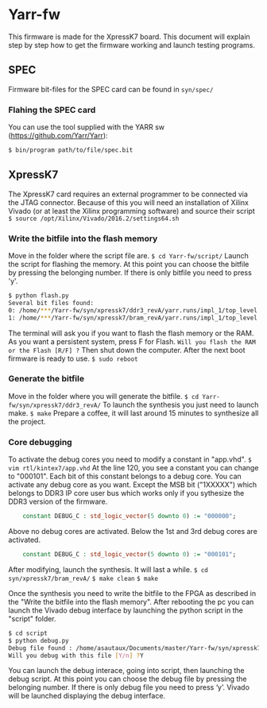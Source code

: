 # Yarr-fw
This firmware is made for the XpressK7 board. This document will explain step by step how to get the firmware working and launch testing programs.

## SPEC
Firmware bit-files for the SPEC card can be found in `syn/spec/`

### Flahing the SPEC card
You can use the tool supplied with the YARR sw (https://github.com/Yarr/Yarr):
```bash
$ bin/program path/to/file/spec.bit
```

## XpressK7
The XpressK7 card requires an external programmer to be connected via the JTAG connector.
Because of this you will need an installation of Xilinx Vivado (or at least the Xilinx programming software) and source their script `$ source /opt/Xilinx/Vivado/2016.2/settings64.sh`

### Write the bitfile into the flash memory
Move in the folder where the script file are.
`$ cd Yarr-fw/script/`
Launch the script for flashing the memory. At this point you can choose the bitfile by pressing the belonging number. If there is only bitfile you need to press 'y'.
```bash
$ python flash.py
Several bit files found: 
0: /home/***/Yarr-fw/syn/xpressk7/ddr3_revA/yarr.runs/impl_1/top_level.bit
1: /home/***/Yarr-fw/syn/xpressk7/bram_revA/yarr.runs/impl_1/top_level.bit
```
The terminal will ask you if you want to flash the flash memory or the RAM. As you want a persistent system, press F for Flash.
`Will you flash the RAM or the Flash [R/F] ?`
Then shut down the computer. After the next boot firmware is ready to use.
`$ sudo reboot`

### Generate the bitfile
Move in the folder where you will generate the bitfile.
`$ cd Yarr-fw/syn/xpressk7/ddr3_revA/`
To launch the synthesis you just need to launch make.
`$ make`
Prepare a coffee, it will last around 15 minutes to synthesize all the project. 


### Core debugging
To activate the debug cores you need to modify a constant in "app.vhd".
`$ vim rtl/kintex7/app.vhd`
At the line 120, you see a constant you can change to "000101". Each bit of this constant belongs to a debug core. You can activate any debug core as you want. Except the MSB bit ("1XXXXX") which belongs to DDR3 IP core user bus which works only if you sythesize the DDR3 version of the firmware.
```VHDL
    constant DEBUG_C : std_logic_vector(5 downto 0) := "000000";
```
Above no debug cores are activated. Below the 1st and 3rd debug cores are activated.
```VHDL
    constant DEBUG_C : std_logic_vector(5 downto 0) := "000101";
```
After modifying, launch the synthesis. It will last a while.
`$ cd syn/xpressk7/bram_revA/`
`$ make clean`
`$ make`

Once the synthesis you need to write the bitfile to the FPGA as described in the "Write the bitfile into the flash memory". After rebooting the pc you can launch the Vivado debug interface
by launching the python script in the "script" folder.
```bash
$ cd script
$ python debug.py 
Debug file found : /home/asautaux/Documents/master/Yarr-fw/syn/xpressk7/bram_revA/yarr.runs/impl_1/debug_nets.ltx
Will you debug with this file [Y/n] ?Y
```
You can launch the debug interace, going into script, then launching the debug script. At this point you can choose the debug file by pressing the belonging number. If there is only debug file you need to press ‘y’. Vivado will be launched displaying the debug interface.


